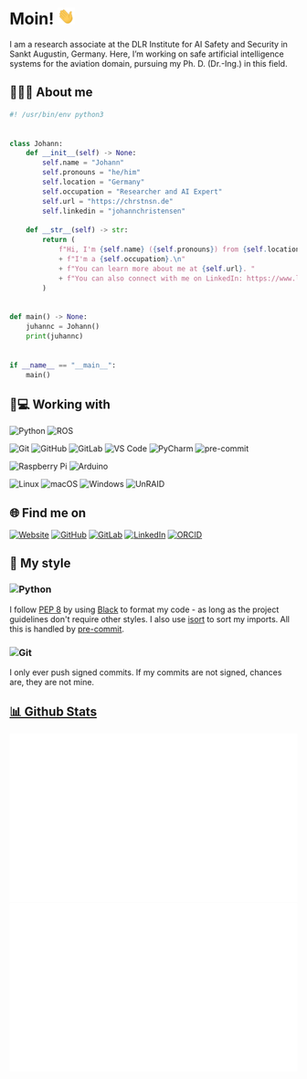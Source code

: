 # Moin! <img src="./wave.gif" width="30">

I am a research associate at the DLR Institute for AI Safety and Security in Sankt Augustin, Germany. Here, I’m working on safe artificial intelligence systems for the aviation domain, pursuing my Ph. D. (Dr.-Ing.) in this field.

## 👨🏼‍💻 About me

```python
#! /usr/bin/env python3


class Johann:
    def __init__(self) -> None:
        self.name = "Johann"
        self.pronouns = "he/him"
        self.location = "Germany"
        self.occupation = "Researcher and AI Expert"
        self.url = "https://chrstnsn.de"
        self.linkedin = "johannchristensen"

    def __str__(self) -> str:
        return (
            f"Hi, I'm {self.name} ({self.pronouns}) from {self.location}.\n"
            + f"I'm a {self.occupation}.\n"
            + f"You can learn more about me at {self.url}. "
            + f"You can also connect with me on LinkedIn: https://www.linkedin.com/in/{self.linkedin}/."
        )


def main() -> None:
    juhannc = Johann()
    print(juhannc)


if __name__ == "__main__":
    main()
```

## 🚀💻 Working with

  ![Python](https://img.shields.io/badge/Python-3776AB?style=flat&logo=python&logoColor=white)
  ![ROS](https://img.shields.io/badge/ROS-22314E?style=flat&logo=ros&logoColor=white)

  ![Git](https://img.shields.io/badge/Git-F05032?style=flat&logo=git&logoColor=white)
  ![GitHub](https://img.shields.io/badge/GitHub-181717?style=flat&logo=github&logoColor=white)
  ![GitLab](https://img.shields.io/badge/GitLab-FC6D26?style=flat&logo=gitlab&logoColor=white)
  ![VS Code](https://img.shields.io/badge/VS%20Code-007ACC?style=flat&logo=visual-studio-code&logoColor=white)
  ![PyCharm](https://img.shields.io/badge/PyCharm-52C4E4?style=flat&logo=pycharm&logoColor=white) <!-- Other colors: FDF660 or 60D38F -->
  ![pre-commit](https://img.shields.io/badge/precommit-FAB040?style=flat&logo=pre-commit&logoColor=black)

  ![Raspberry Pi](https://img.shields.io/badge/Raspberry%20Pi-C51A4A?style=flat&logo=Raspberry-Pi&logoColor=white)
  ![Arduino](https://img.shields.io/badge/Arduino-00979D?style=flat&logo=arduino&logoColor=white)

  ![Linux](https://img.shields.io/badge/Linux-FCC624?style=flat&logo=linux&logoColor=black)
  ![macOS](https://img.shields.io/badge/macOS-8596C8?style=flat&logo=macos)
  ![Windows](https://img.shields.io/badge/Windows-0078D6?style=flat&logo=windows)
  ![UnRAID](https://img.shields.io/badge/UnRAID-F15A2C?style=flat&logo=unraid&logoColor=white)

## 🌐 Find me on

[![Website](https://img.shields.io/badge/Website-chrstnsn.de-yellow?style=flat&color=black&logo=brave&logoColor=white)](https://chrstnsn.de)
[![GitHub](https://img.shields.io/badge/GitHub-juhannc-181717?style=flat&logo=github&logoColor=white)](https://github.com/juhannc)
[![GitLab](https://img.shields.io/badge/GitLab-juhannc-FC6D26?style=flat&logo=gitlab&logoColor=white)](https://gitlab.com/juhannc)
[![LinkedIn](https://img.shields.io/badge/LinkedIn-johannchristensen-0A66C2?style=flat&logo=linkedin&logoColor=white)](https://www.linkedin.com/in/johannchristensen/)
[![ORCID](https://img.shields.io/badge/ORCID-0000--0001--9871--122X-A6CE39?style=flat&logo=orcid&logoColor=white)](https://orcid.org/0000-0001-9871-122X)

## 📝 My style

### ![Python](https://img.shields.io/badge/Python-3776AB?style=flat&logo=python&logoColor=white)

I follow [PEP 8](https://www.python.org/dev/peps/pep-0008/) by using [Black](https://github.com/psf/black) to format my code - as long as the project guidelines don't require other styles. I also use [isort](https://pycqa.github.io/isort/) to sort my imports. All this is handled by [pre-commit](https://pre-commit.com/).

### ![Git](https://img.shields.io/badge/Git-F05032?style=flat&logo=git&logoColor=white)

I only ever push signed commits. If my commits are not signed, chances are, they are not mine.

## [📊 Github Stats](https://github.com/juhannc/github-stats-transparent)

![Stats Overview](https://raw.githubusercontent.com/juhannc/github-stats-transparent/output/generated/overview.svg)
![Most Used Languages](https://raw.githubusercontent.com/juhannc/github-stats-transparent/output/generated/languages.svg)
